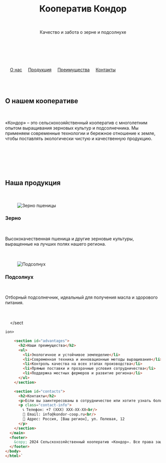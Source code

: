 <!DOCTYPE html>
<html lang="ru">
<head>
  <meta charset="UTF-8" />
  <meta name="viewport" content="width=device-width, initial-scale=1" />
  <title>Сельскохозяйственный кооператив Кондор</title>
  <style>
    body {
      font-family: Arial, sans-serif;
      margin: 0; padding: 0;
      background-color: #f5f9f1;
      color: #2e2e2e;
    }
    header {
      background: #4a7d23;
      color: white;
      padding: 20px 40px;
      text-align: center;
    }
    header h1 {
      margin: 0;
      font-size: 2.5em;
    }
    nav {
      background: #3b6519;
      display: flex;
      justify-content: center;
      gap: 25px;
      padding: 15px 0;
    }
    nav a {
      color: white;
      text-decoration: none;
      font-weight: 600;
      font-size: 1.1em;
    }
    nav a:hover {
      text-decoration: underline;
    }
    main {
      max-width: 1000px;
      margin: 40px auto;
      padding: 0 20px;
    }
    section {
      margin-bottom: 50px;
    }
    h2 {
      color: #4a7d23;
      margin-bottom: 15px;
    }
    p {
      font-size: 1.1em;
      line-height: 1.6em;
    }
    .products {
      display: flex;
      gap: 30px;
      flex-wrap: wrap;
      justify-content: center;
    }
    .product-card {
      background: white;
      border-radius: 8px;
      box-shadow: 0 2px 6px rgba(0,0,0,0.1);
      width: 300px;
      padding: 20px;
      text-align: center;
    }
    .product-card img {
      max-width: 100%;
      height: 180px;
      object-fit: cover;
      border-radius: 6px;
    }
    footer {
      background: #4a7d23;
      color: white;
      text-align: center;
      padding: 20px;
      margin-top: 40px;
    }
    .contact-info {
      margin-top: 10px;
      font-size: 1em;
    }
  </style>
</head>
<body>
  <header>
    <h1>Кооператив Кондор</h1>
    <p>Качество и забота о зерне и подсолнухе</p>
  </header>
  <nav>
    <a href="#about">О нас</a>
    <a href="#products">Продукция</a>
    <a href="#advantages">Преимущества</a>
    <a href="#contacts">Контакты</a>
  </nav>
  <main>
    <section id="about">
      <h2>О нашем кооперативе</h2>
      <p>«Кондор» – это сельскохозяйственный кооператив с многолетним опытом выращивания зерновых культур и подсолнечника. Мы применяем современные технологии и бережное отношение к земле, чтобы поставлять экологически чистую и качественную продукцию.</p>
    </section>

    <section id="products">
      <h2>Наша продукция</h2>
      <div class="products">
        <div class="product-card">
          <img src="https://example.com/images/wheat.jpg" alt="Зерно пшеницы" />
          <h3>Зерно</h3>
          <p>Высококачественная пшеница и другие зерновые культуры, выращенные на лучших полях нашего региона.</p>
        </div>
        <div class="product-card">
          <img src="[https://example.com/images/sunflower](https://avatars.mds.yandex.net/i?id=24d6e7d12e70ec5dbe864dc2dfd7b317_l-7543982-images-thumbs&n=33&w=1080&h=1080).jpg" alt="Подсолнух" />
          <h3>Подсолнух</h3>
          <p>Отборный подсолнечник, идеальный для получения масла и здорового питания.</p>
        </div>
      </div>
    </sect

```html
ion>

    <section id="advantages">
      <h2>Наши преимущества</h2>
      <ul>
        <li>Экологичное и устойчивое земледелие</li>
        <li>Современная техника и инновационные методы выращивания</li>
        <li>Контроль качества на всех этапах производства</li>
        <li>Прямые поставки и прозрачные условия сотрудничества</li>
        <li>Поддержка местных фермеров и развитие региона</li>
      </ul>
    </section>

    <section id="contacts">
      <h2>Контакты</h2>
      <p>Если вы заинтересованы в сотрудничестве или хотите узнать больше, свяжитесь с нами:</p>
      <p class="contact-info">
        📞 Телефон: +7 (XXX) XXX-XX-XX<br/>
        📧 Email: info@kondor-coop.ru<br/>
        📍 Адрес: Россия, [Ваш регион], ул. Полевая, 12
      </p>
    </section>
  </main>
  <footer>
    &copy; 2024 Сельскохозяйственный кооператив «Кондор». Все права защищены.
  </footer>
</body>
</html>`
